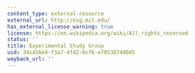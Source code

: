 ```yaml
---
content_type: external-resource
external_url: http://esg.mit.edu/
has_external_license_warning: true
license: https://en.wikipedia.org/wiki/All_rights_reserved
status: ''
title: Experimental Study Group
uid: 34c456e4-f3a7-4fd2-8cf6-e78536740045
wayback_url: ''
---
```


